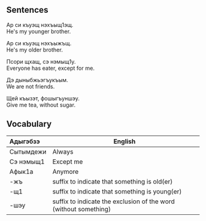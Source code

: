 ## Sentences
Ар си къуэщ нэхъыщ1эщ.  
He's my younger brother.

Ар си къуэщ нэхъыжъщ.  
He's my older brother.

Псори щхащ, сэ нэмыщ1у.  
Everyone has eater, except for me.

Дэ дыныбжьэгъукъым.  
We are not friends.

Щей къызэт, фошыгъуншэу.  
Give me tea, without sugar.
## Vocabulary
| Адыгэбзэ  | English                                                          |
| :-------- | ---------------------------------------------------------------- |
| Сытымдежи | Always                                                           |
| Сэ нэмыщ1 | Except me                                                        |
| Афык1а    | Anymore                                                          |
| -жъ       | suffix to indicate that something is old(er)                     |
| -щ1       | suffix to indicate that something is young(er)                   |
| -шэу      | suffix to indicate the exclusion of the word (without something) |
